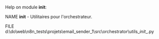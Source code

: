 Help on module __init__:

NAME
    __init__ - Utilitaires pour l'orchestrateur.

FILE
    d:\do\web\n8n_tests\projets\email_sender_1\src\orchestrator\utils\__init__.py


